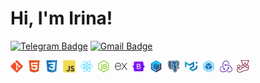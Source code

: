 # Hi, I'm Irina!

[![Telegram Badge](https://img.shields.io/badge/-irina_balerina_yo-blue?style=flat&logo=Telegram&logoColor=white)](https://t.me/irina_balerina_yo) [![Gmail Badge](https://img.shields.io/badge/-Gmail-red?style=flat&logo=Gmail&logoColor=white)](mailto:medvedeva.irinajs@gmail.com)


<div>
  <img src="https://github.com/devicons/devicon/blob/master/icons/git/git-original.svg" title="git" alt="git" width="20" height="20"/>&nbsp
  <img src="https://github.com/devicons/devicon/blob/master/icons/html5/html5-original.svg" title="html5" alt="html5" width="20" height="20"/>&nbsp
  <img src="https://github.com/devicons/devicon/blob/master/icons/css3/css3-original.svg" title="css" alt="css" width="20" height="20"/>&nbsp
  <img src="https://github.com/devicons/devicon/blob/master/icons/javascript/javascript-original.svg" title="javascript" alt="javascript" width="20" height="20"/>&nbsp
  <img src="https://github.com/devicons/devicon/blob/master/icons/react/react-original.svg" title="reactjs" alt="reactjs" width="20" height="20"/>&nbsp
  <img src="https://github.com/devicons/devicon/blob/master/icons/nodejs/nodejs-original.svg" title="nodejs" alt="nodejs" width="20" height="20"/>&nbsp
  <img src="https://github.com/devicons/devicon/blob/master/icons/express/express-original.svg" title="express" alt="express" width="20" height="20"/>&nbsp
  <img src="https://github.com/devicons/devicon/blob/master/icons/bootstrap/bootstrap-original.svg" title="bootstrap" alt="bootstrap" width="20" height="20"/>&nbsp
  <img src="https://github.com/devicons/devicon/blob/master/icons/sequelize/sequelize-original.svg" title="sequelize" alt="sequelize" width="20" height="20"/>&nbsp;
   <img src="https://github.com/devicons/devicon/blob/master/icons/postgresql/postgresql-original.svg" title="postgresql" alt="postgresql" width="20" height="20"/>&nbsp;
  <img src="https://github.com/devicons/devicon/blob/master/icons/materialui/materialui-original.svg" title="materialui" alt="materialui" width="20" height="20"/>&nbsp;
  <img src="https://github.com/devicons/devicon/blob/master/icons/webpack/webpack-original.svg" title="webpack" alt="webpack" width="20" height="20"/>&nbsp;
  <img src="https://github.com/devicons/devicon/blob/master/icons/redux/redux-original.svg" title="redux" alt="redux" width="20" height="20"/>&nbsp;
  <img src="https://github.com/devicons/devicon/blob/master/icons/jest/jest-plain.svg" title="jest" alt="jest" width="20" height="20"/>&nbsp;
</div>


